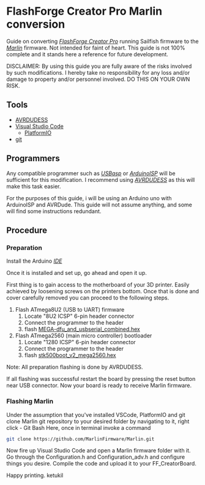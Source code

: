 # FlashForge Creator Pro Marlin conversion

Guide on converting *[FlashForge Creator Pro](https://www.flashforge.com/consumer/detail/Creator%20Pro?id=4)* running Sailfish firmware to the *[Marlin](https://github.com/MarlinFirmware/Marlin)* firmware. Not intended for faint of heart. This guide is not 100% complete and it stands here a reference for future development.

DISCLAIMER: By using this guide you are fully aware of the risks involved by such modifications. I hereby take no responsibility for any loss and/or damage to property and/or personnel involved. DO THIS ON YOUR OWN RISK. 

## Tools

* [AVRDUDESS](https://github.com/zkemble/AVRDUDESS)
* [Visual Studio Code](https://code.visualstudio.com)
  * [PlatformIO](https://marketplace.visualstudio.com/items?itemName=platformio.platformio-ide)
* [git](https://git-scm.com/downloads)

## Programmers

Any compatible programmer such as *[USBasp](https://www.fischl.de/usbasp/)* or *[ArduinoISP](https://www.arduino.cc/en/tutorial/arduinoISP)* will be sufficient for this modification. I recommend using *[AVRDUDESS](https://github.com/zkemble/AVRDUDESS)* as this will make this task easier.

For the purposes of this guide, i will be using an Arduino uno with ArduinoISP and AVRDude. This guide will not assume anything, and some will find some instructions redundant.

## Procedure

### Preparation

 Install the Arduino *[IDE](https://www.arduino.cc/en/software)*
 
 Once it is installed and set up, go ahead and open it up.

First thing is to gain access to the motherboard of your 3D printer. Easily achieved by loosening screws on the printers bottom. Once that is done and cover carefully removed you can proceed to the following steps.

1. Flash ATmega8U2 (USB to UART) firmware
    1. Locate "8U2 ICSP" 6-pin header connector
    2. Connect the programmer to the header
    3. flash [MEGA-dfu_and_usbserial_combined.hex](https://github.com/arduino/ArduinoCore-avr/tree/master/firmwares/atmegaxxu2)
2. Flash ATmega2560 (main micro controller) bootloader
   1. Locate "1280 ICSP" 6-pin header connector
   2. Connect the programmer to the header
   3. flash [stk500boot_v2_mega2560.hex](https://github.com/arduino/ArduinoCore-avr/tree/master/bootloaders/stk500v2)

Note: All preparation flashing is done by AVRDUDESS.

If all flashing was successful restart the board by pressing the reset button near USB connector. Now your board is ready to receive Marlin firmware.

### Flashing Marlin

Under the assumption that you've installed VSCode, PlatformIO and git clone Marlin git repository to your desired folder by navigating to it, right click - Git Bash Here, once in terminal invoke a command

```bash
git clone https://github.com/MarlinFirmware/Marlin.git
```

Now fire up Visual Studio Code and open a Marlin firmware folder with it. Go through the Configuration.h and Configuration_adv.h and configure things you desire. Compile the code and upload it to your FF_CreatorBoard.

Happy printing.
ketukil
